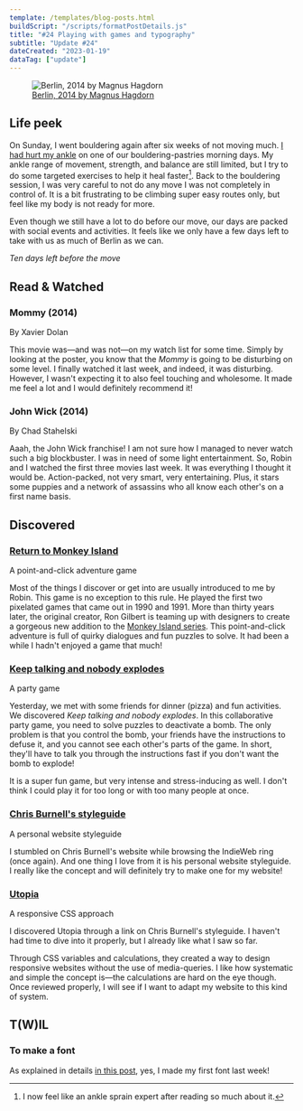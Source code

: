 ```yaml
---
template: /templates/blog-posts.html
buildScript: "/scripts/formatPostDetails.js"
title: "#24 Playing with games and typography"
subtitle: "Update #24"
dateCreated: "2023-01-19"
dataTag: ["update"]
---
```


<figure>
 <img src="https://upload.wikimedia.org/wikipedia/commons/thumb/d/d0/Berlin%2C_2014_%2814771166515%29.jpg/2560px-Berlin%2C_2014_%2814771166515%29.jpg" alt="Berlin, 2014 by Magnus Hagdorn" />
 <figcaption><a href="https://www.flickr.com/photos/hagdorned/14771166515/">Berlin, 2014 by Magnus Hagdorn</a>
 </figcaption>
</figure>

## Life peek

On Sunday, I went bouldering again after six weeks of not moving much. [I had hurt my ankle](/posts/19-sprained-ankle-and-interactive-fiction/) on one of our bouldering-pastries morning days. My ankle range of movement, strength, and balance are still limited, but I try to do some targeted exercises to help it heal faster[^1]. Back to the bouldering session, I was very careful to not do any move I was not completely in control of. It is a bit frustrating to be climbing super easy routes only, but feel like my body is not ready for more.

Even though we still have a lot to do before our move, our days are packed with social events and activities. It feels like we only have a few days left to take with us as much of Berlin as we can.

_Ten days left before the move_

[^1]: I now feel like an ankle sprain expert after reading so much about it.

## Read & Watched

### Mommy (2014)

<p class="label">By Xavier Dolan</p>

This movie was—and was not—on my watch list for some time. Simply by looking at the poster, you know that the <cite>Mommy</cite> is going to be disturbing on some level. I finally watched it last week, and indeed, it was disturbing. However, I wasn't expecting it to also feel touching and wholesome. It made me feel a lot and I would definitely recommend it!

### John Wick (2014)

<p class="label">By Chad Stahelski</p>

Aaah, the John Wick franchise! I am not sure how I managed to never watch such a big blockbuster. I was in need of some light entertainment. So, Robin and I watched the first three movies last week. It was everything I thought it would be. Action-packed, not very smart, very entertaining. Plus, it stars some puppies and a network of assassins who all know each other's on a first name basis.

## Discovered

### [Return to Monkey Island](https://returntomonkeyisland.com/)

<p class="label">A point-and-click adventure game</p>

Most of the things I discover or get into are usually introduced to me by Robin. This game is no exception to this rule. He played the first two pixelated games that came out in 1990 and 1991. More than thirty years later, the original creator, Ron Gilbert is teaming up with designers to create a gorgeous new addition to the [Monkey Island series](https://en.wikipedia.org/wiki/Monkey_Island). This point-and-click adventure is full of quirky dialogues and fun puzzles to solve. It had been a while I hadn't enjoyed a game that much!

### [Keep talking and nobody explodes](https://keeptalkinggame.com/)

<p class="label">A party game</p>

Yesterday, we met with some friends for dinner (pizza) and fun activities. We discovered <cite>Keep talking and nobody explodes</cite>. In this collaborative party game, you need to solve puzzles to deactivate a bomb. The only problem is that you control the bomb, your friends have the instructions to defuse it, and you cannot see each other's parts of the game. In short, they'll have to talk you through the instructions fast if you don't want the bomb to explode!

It is a super fun game, but very intense and stress-inducing as well. I don't think I could play it for too long or with too many people at once.

### [Chris Burnell's styleguide](https://chrisburnell.com/styleguide/)

<p class="label">A personal website styleguide</p>

I stumbled on Chris Burnell's website while browsing the IndieWeb ring (once again). And one thing I love from it is his personal website styleguide. I really like the concept and will definitely try to make one for my website!

### [Utopia](https://utopia.fyi/)

<p class="label">A responsive CSS approach</p>

I discovered Utopia through a link on Chris Burnell's styleguide. I haven't had time to dive into it properly, but I already like what I saw so far.

Through CSS variables and calculations, they created a way to design responsive websites without the use of media-queries. I like how systematic and simple the concept is—the calculations are hard on the eye though. Once reviewed properly, I will see if I want to adapt my website to this kind of system.

## T(W)IL

### To make a font

As explained in details [in this post](/posts/i-made-a-font/), yes, I made my first font last week!
